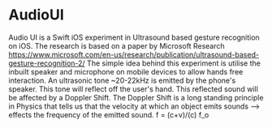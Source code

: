 # AudioUI
Audio UI is a Swift iOS experiment in Ultrasound based gesture recognition on iOS. The research is based on a paper by Microsoft Research https://www.microsoft.com/en-us/research/publication/ultrasound-based-gesture-recognition-2/
The simple idea behind this experiment is utilise the inbuilt speaker and microphone on mobile devices to allow hands free interaction.
An ultrasonic tone ~20-22kHz is emitted by the phone's speaker. This tone will reflect off the user's hand. This reflected sound will be affected by a Doppler Shift. The Doppler Shift is a long standing principle in Physics that tells us that the velocity at which an object emits sounds --> effects the frequency of the emitted sound. f = (c+v)/(c) f_o
